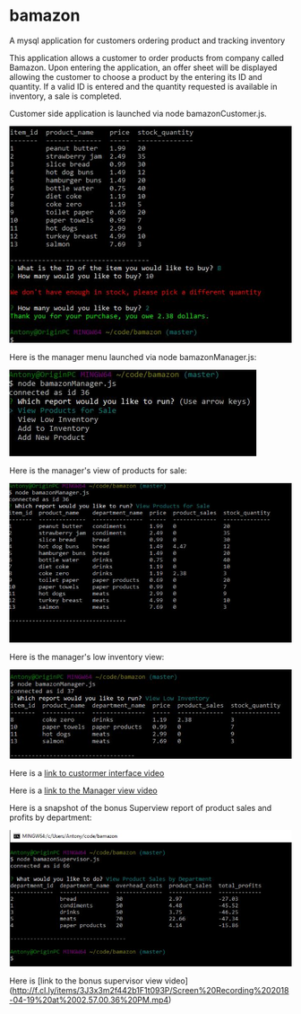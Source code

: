 # bamazon
A mysql application for customers ordering product and tracking inventory

This application allows a customer to order products from company called Bamazon.  Upon entering the application, an offer sheet will be displayed allowing the customer to choose a product by the entering its ID and quantity.  If a valid ID is entered and the quantity requested is available in inventory, a sale is completed.

Customer side application is launched via node bamazonCustomer.js.

![Alt text](./images/customerInteraction.jpg)

Here is the manager menu launched via node bamazonManager.js:

![Alt text](./images/managerMenu.jpg)

Here is the manager's view of products for sale:

![Alt text](./images/managerProductForSale.jpg)

Here is the manager's low inventory view:

![Alt text](./images/managerLowInventory.jpg)

Here is a [link to custormer interface video](http://f.cl.ly/items/1N2n1x081h432G160b09/Screen%20Recording%202018-04-15%20at%2010.35.14.18%20PM.mp4)

Here is a [link to the Manager view video](http://f.cl.ly/items/3U440N240o2Q0c0t3944/Screen%20Recording%202018-04-15%20at%2010.46.29.66%20PM.mp4)


Here is a snapshot of the bonus Superview report of product sales and profits by department:

![Alt text](./images/supervisorProductSales.jpg)

Here is [link to the bonus supervisor view video]
(http://f.cl.ly/items/3J3x3m2f442b1F1t093P/Screen%20Recording%202018-04-19%20at%2002.57.00.36%20PM.mp4)